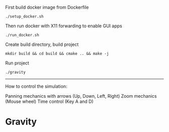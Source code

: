 First build docker image from Dockerfile

```
./setup_docker.sh
```

Then run docker with X11 forwarding to enable GUI apps

```
./run_docker.sh
```

Create build directory, build project

```
mkdir build && cd build && cmake .. && make -j 
```

Run project

```
./gravity
```


------------------------------------------------------------------
How to control the simulation:

Panning mechanics with arrows (Up, Down, Left, Right)
Zoom mechanics (Mouse wheel)
Time control (Key A and D)
# Gravity
